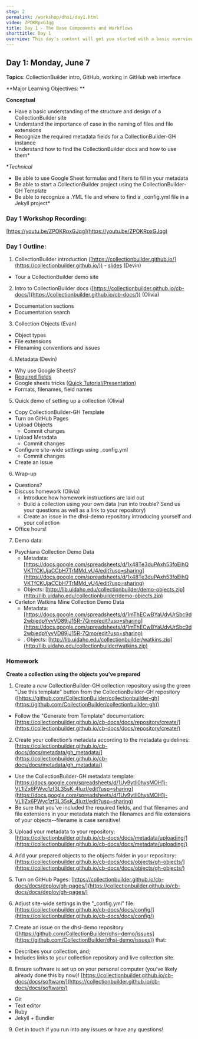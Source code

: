```yaml
---
step: 2
permalink: /workshop/dhsi/day1.html
video: ZPOKRpxGJqg
title: Day 1 - The Base Components and Workflows 
shorttitle: Day 1
overview: This day's content will get you started with a basic overview of a CollectionBuilder site, some details on file naming, file extensions, documentation and metadata requirements. 
---
```

## Day 1: Monday, June 7

**Topics**: CollectionBuilder intro, GitHub, working in GitHub web interface

**Major Learning Objectives: **

**Conceptual** 
- Have a basic understanding of the structure and design of a CollectionBuilder site
- Understand the importance of case in the naming of files and file extensions
- Recognize the required metadata fields for a CollectionBuilder-GH instance
- Understand how to find the CollectionBuilder docs and how to use them*

**Technical*
- Be able to use Google Sheet formulas and filters to fill in your metadata
- Be able to start a CollectionBuilder project using the CollectionBuilder-GH Template
- Be able to recognize a .YML file and where to find a _config.yml file in a Jekyll project*

### Day 1 Workshop Recording:

[https://youtu.be/ZPOKRpxGJqg](https://youtu.be/ZPOKRpxGJqg)

### Day 1 Outline:

1. CollectionBuilder introduction ([https://collectionbuilder.github.io/](https://collectionbuilder.github.io/)) - [slides](https://docs.google.com/presentation/d/1lGTaVdAa3UudvkwlFMAYYLe7J91d2AyHZgpFX47YI5g/edit?usp=sharing) (Devin)
-  Tour a CollectionBuilder demo site

2. Intro to CollectionBuilder docs ([https://collectionbuilder.github.io/cb-docs/](https://collectionbuilder.github.io/cb-docs/)) (Olivia)
-  Documentation sections
-  Documentation search

3. Collection Objects (Evan)
-  Object types
-  File extensions
-  Filenaming conventions and issues

4. Metadata (Devin)
-  Why use Google Sheets?
-  [Required fields](https://collectionbuilder.github.io/cb-docs/docs/metadata/gh_metadata/#required-fields-for-collectionbuilder-gh-and-sa)
-  Google sheets tricks ([Quick Tutorial/Presentation](https://docs.google.com/document/d/1KXQMR4CalRgpF9T_UKDlC-JDvPDorK9E8R838cmhAX8/edit?usp=sharing))
- Formats, filenames, field names

5. Quick demo of setting up a collection (Olivia)
- Copy CollectionBuilder-GH Template
- Turn on GitHub Pages
- Upload Objects
  -  Commit changes
- Upload Metadata
  -  Commit changes
- Configure site-wide settings using _config.yml
  -  Commit changes
- Create an Issue

6. Wrap-up
- Questions?
- Discuss homework (Olivia)
  -  Introduce how homework instructions are laid out
  -  Build a collection using your own data (run into trouble? Send us your questions as well as a link to your repository)
  -  Create an issue in the dhsi-demo repository introducing yourself and your collection
- Office hours!

7. Demo data:
- Psychiana Collection Demo Data
  -  Metadata: [https://docs.google.com/spreadsheets/d/1x48Te3duPAxh53foEihQVKTfCKUjaCCbH7TrMMd_yU4/edit?usp=sharing](https://docs.google.com/spreadsheets/d/1x48Te3duPAxh53foEihQVKTfCKUjaCCbH7TrMMd_yU4/edit?usp=sharing) 
  -  Objects: [http://lib.uidaho.edu/collectionbuilder/demo-objects.zip](http://lib.uidaho.edu/collectionbuilder/demo-objects.zip) 
- Carleton Watkins Mine Collection Demo Data
  -  Metadata: [https://docs.google.com/spreadsheets/d/1mThECwBYaUdvUrSbc9d2wbjedpYyvVD89jJ15R-7Qmo/edit?usp=sharing](https://docs.google.com/spreadsheets/d/1mThECwBYaUdvUrSbc9d2wbjedpYyvVD89jJ15R-7Qmo/edit?usp=sharing)
  - . Objects: [http://lib.uidaho.edu/collectionbuilder/watkins.zip](http://lib.uidaho.edu/collectionbuilder/watkins.zip) 

### Homework

**Create a collection using the objects you’ve prepared**

1. Create a *new* CollectionBuilder-GH collection repository using the green "Use this template" button from the CollectionBuilder-GH repository ([https://github.com/CollectionBuilder/collectionbuilder-gh](https://github.com/CollectionBuilder/collectionbuilder-gh))
-  Follow the "Generate from Template" documentation: [https://collectionbuilder.github.io/cb-docs/docs/repository/create/](https://collectionbuilder.github.io/cb-docs/docs/repository/create/) 

2. Create your collection’s metadata according to the metadata guidelines: [https://collectionbuilder.github.io/cb-docs/docs/metadata/gh_metadata/](https://collectionbuilder.github.io/cb-docs/docs/metadata/gh_metadata/) 
-  Use the CollectionBuilder-GH metadata template: [https://docs.google.com/spreadsheets/d/1Uv9ytll0hysMOH1j-VL1lZx6PWvc1zf3L35sK_4IuzI/edit?usp=sharing](https://docs.google.com/spreadsheets/d/1Uv9ytll0hysMOH1j-VL1lZx6PWvc1zf3L35sK_4IuzI/edit?usp=sharing) 
-  Be sure that you’ve included the required fields, and that filenames and file extensions in your metadata match the filenames and file extensions of your objects--filename is case sensitive!

3. Upload your metadata to your repository: [https://collectionbuilder.github.io/cb-docs/docs/metadata/uploading/](https://collectionbuilder.github.io/cb-docs/docs/metadata/uploading/) 

4. Add your prepared objects to the objects folder in your repository: [https://collectionbuilder.github.io/cb-docs/docs/objects/gh-objects/](https://collectionbuilder.github.io/cb-docs/docs/objects/gh-objects/) 

5. Turn on GitHub Pages: [https://collectionbuilder.github.io/cb-docs/docs/deploy/gh-pages/](https://collectionbuilder.github.io/cb-docs/docs/deploy/gh-pages/) 

6. Adjust site-wide settings in the "_config.yml" file: [https://collectionbuilder.github.io/cb-docs/docs/config/](https://collectionbuilder.github.io/cb-docs/docs/config/) 

7. Create an issue on the dhsi-demo repository ([https://github.com/CollectionBuilder/dhsi-demo/issues](https://github.com/CollectionBuilder/dhsi-demo/issues)) that:
-  Describes your collection, and;
-  Includes links to your collection repository and live collection site.

8. Ensure software is set up on your personal computer (you’ve likely already done this by now)! [https://collectionbuilder.github.io/cb-docs/docs/software/](https://collectionbuilder.github.io/cb-docs/docs/software/) 
-  Git 
-  Text editor
-  Ruby
-  Jekyll + Bundler

9. Get in touch if you run into any issues or have any questions!